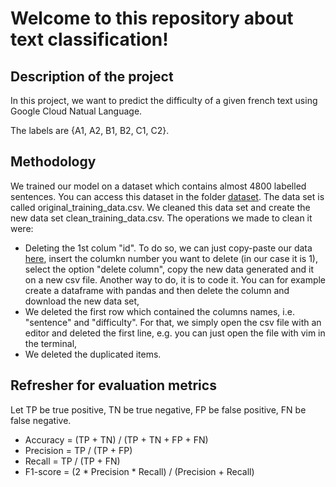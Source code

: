 # Welcome to this repository about text classification!

## Description of the project 

In this project, we want to predict the difficulty of a given french text using Google Cloud Natual Language. 

The labels are {A1, A2, B1, B2, C1, C2}.

## Methodology

We trained our model on a dataset which contains almost 4800 labelled sentences. You can access this dataset in the folder [dataset](github.com/khandid3/text-classification/tree/main/data). 
The data set is called original_training_data.csv. We cleaned this data set and create the new data set clean_training_data.csv. The operations we made to clean it were:
  * Deleting the 1st colum "id". To do so, we can just copy-paste our data [here](https://www.browserling.com/tools/delete-column), insert the columkn number you want to delete (in our case it is 1), select the option "delete column", copy the new data generated and it on a new csv file. Another way to do, it is to code it. You can for example create a dataframe with pandas and then delete the column and download the new data set,
  * We deleted the first row which contained the columns names, i.e. "sentence" and "difficulty". For that, we simply open the csv file with an editor and deleted the first line, e.g. you can just open the file with vim in the terminal,
  * We deleted the duplicated items.

## Refresher for evaluation metrics

Let TP be true positive, TN be true negative, FP be false positive, FN be false negative.

 * Accuracy = (TP + TN) / (TP + TN + FP + FN)
 * Precision = TP / (TP + FP)
 * Recall = TP / (TP + FN)
 * F1-score = (2 * Precision * Recall) / (Precision + Recall) 
